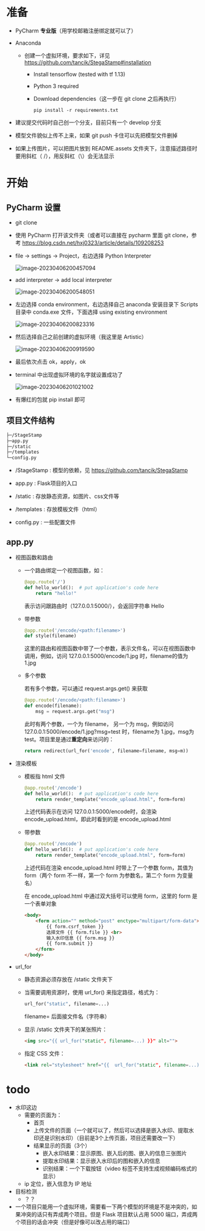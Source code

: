 # 准备

- PyCharm **专业版**（用学校邮箱注册绑定就可以了）

- Anaconda 

  - 创建一个虚拟环境，要求如下，详见 https://github.com/tancik/StegaStamp#installation

    - Install tensorflow (tested with tf 1.13)

    - Python 3 required

    - Download dependencies（这一步在 git clone 之后再执行）

      ```
      pip install -r requirements.txt
      ```

      

- 建议提交代码时自己创一个分支，目前只有一个 develop 分支

- 模型文件貌似上传不上来，如果 git push 卡住可以先把模型文件删掉

- 如果上传图片，可以把图片放到 README.assets 文件夹下，注意描述路径时要用斜杠（ /），用反斜杠（\）会无法显示

# 开始

## PyCharm 设置

- git clone

- 使用 PyCharm 打开该文件夹（或者可以直接在 pycharm 里面 git clone，参考 https://blog.csdn.net/hxj0323/article/details/109208253 

- file -> settings -> Project，右边选择 Python Interpreter

  ![image-20230406200457094](README.assets/image-20230406200457094.png)

- add interpreter ->  add local interpreter

  ![image-20230406200548051](README.assets/image-20230406200548051.png)

- 左边选择 conda environment，右边选择自己 anaconda 安装目录下 Scripts 目录中 conda.exe 文件，下面选择 using existing environment

  ![image-20230406200823316](README.assets/image-20230406200823316.png)

- 然后选择自己之前创建的虚拟环境（我这里是 Artistic）

  ![image-20230406200919590](README.assets/image-20230406200919590.png)

- 最后依次点击 ok，apply，ok

- terminal 中出现虚拟环境的名字就设置成功了

  ![image-20230406201021002](README.assets/image-20230406201021002.png)

- 有爆红的包就 pip install 即可



## 项目文件结构

```sh
├─/StageStamp
├─app.py
├─/static
├─/templates
└─config.py

```

- /StageStamp : 模型的依赖，见 https://github.com/tancik/StegaStamp

- app.py : Flask项目的入口

- /static : 存放静态资源，如图片、css文件等

- /templates : 存放模板文件（html）

- config.py : 一些配置文件

  

## app.py

- 视图函数和路由

  - 一个路由绑定一个视图函数，如：

    ```python
    @app.route('/')
    def hello_world():  # put application's code here
        return "hello!"
    
    ```

    表示访问跟路由时（127.0.0.1:5000/），会返回字符串 Hello

  - 带参数

    ```python
    @app.route('/encode/<path:filename>')
    def style(filename)
    ```

    这里的路由和视图函数中带了一个参数，表示文件名，可以在视图函数中调用，例如，访问 127.0.0.1:5000/encode/1.jpg 时，filename的值为 1.jpg

  - 多个参数

    若有多个参数，可以通过 request.args.get() 来获取

    ```python
    @app.route('/encode/<path:filename>')
    def encode(filename):
        msg = request.args.get("msg")
    ```

    此时有两个参数，一个为 filename， 另一个为 msg，例如访问  127.0.0.1:5000/encode/1.jpg?msg=test  时，filename为 1.jpg，msg为 test。项目里是通过**重定向**来访问的：

    ```python
    return redirect(url_for('encode', filename=filename, msg=m))
    ```

    

- 渲染模板

  - 模板指 html 文件

    ```python
    @app.route('/encode')
    def hello_world():  # put application's code here
        return render_template("encode_upload.html", form=form)
    
    ```

    上述代码表示在访问 127.0.0.1:5000/encode时，会渲染 encode_upload.html，即此时看到的是 encode_upload.html

  - 带参数

    ```python
    @app.route('/encode')
    def hello_world():  # put application's code here
        return render_template("encode_upload.html", form=form)
    ```

    上述代码在渲染 encode_upload.html 时带上了一个参数 form，其值为 form（两个 form 不一样，第一个 form 为参数名，第二个 form 为变量名）

    在 encode_upload.html 中通过双大括号可以使用 form，这里的 form 是一个表单对象

    ```html
    <body>
        <form action="" method="post" enctype="multipart/form-data">
            {{ form.csrf_token }}
            选择文件 {{ form.file }} <br>
            输入水印信息 {{ form.msg }}
            {{ form.submit }}
        </form>
    </body>
    ```

    

- url_for

  - 静态资源必须存放在 /static 文件夹下

  - 当需要调用资源时，使用 url_for() 来指定路径，格式为：

    ```python
    url_for("static", filename=...)
    ```

    filename= 后面接文件名（字符串）

  - 显示 /static 文件夹下的某张照片：

    ```html
    <img src="{{ url_for("static", filename=...) }}" alt="">
    ```

  - 指定 CSS 文件：

    ```html
    <link rel="stylesheet" href="{{  url_for("static", filename=...) } }}">
    ```



# todo

- 水印这边
  - 需要的页面为：
    - 首页
    - 上传文件的页面（一个就可以了，然后可以选择是嵌入水印、提取水印还是识别水印）（目前是3个上传页面，项目还需要改一下）
    - 结果显示的页面（3个）
      - 嵌入水印结果：显示原图、嵌入后的图、嵌入的信息三张图片
      - 提取水印结果：显示嵌入水印后的图和嵌入的信息
      - 识别结果：一个下载按钮（video 标签不支持生成视频编码格式的显示）
  - ip 定位，嵌入信息为 IP 地址
- 目标检测
  - ？？
- 一个项目只能用一个虚拟环境，需要看一下两个模型的环境是不是冲突的，如果冲突的话只有弄成两个项目。但是 Flask 项目默认占用 5000 端口，弄成两个项目的话会冲突（但是好像可以改占用的端口）

